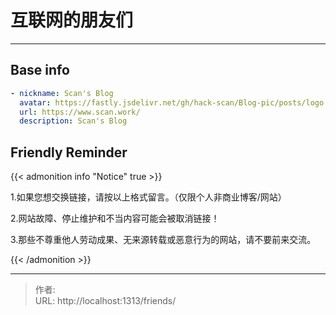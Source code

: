 # 互联网的朋友们


<!-- When you set data `friends.yml` in `yourProject/data/` directory, it will be automatically loaded here. -->

---

<!-- You can define additional content below for this page. -->

## Base info

```yaml
- nickname: Scan's Blog
  avatar: https://fastly.jsdelivr.net/gh/hack-scan/Blog-pic/posts/logo.png
  url: https://www.scan.work/
  description: Scan's Blog
```

## Friendly Reminder

{{< admonition info "Notice" true >}}

1.如果您想交换链接，请按以上格式留言。（仅限个人非商业博客/网站）

2.网站故障、停止维护和不当内容可能会被取消链接！


3.那些不尊重他人劳动成果、无来源转载或恶意行为的网站，请不要前来交流。

{{< /admonition >}}


---

> 作者: <no value>  
> URL: http://localhost:1313/friends/  

